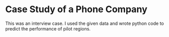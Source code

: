 # Case Study of a Phone Company
This was an interview case. I used the given data and wrote python code to predict the performance of pilot regions.

